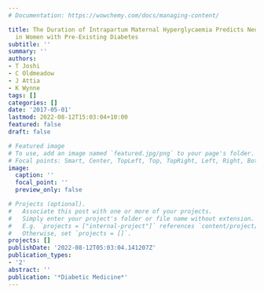 ```yaml
---
# Documentation: https://wowchemy.com/docs/managing-content/

title: The Duration of Intrapartum Maternal Hyperglycaemia Predicts Neonatal Hypoglycaemia
  in Women with Pre-Existing Diabetes
subtitle: ''
summary: ''
authors:
- T Joshi
- C Oldmeadow
- J Attia
- K Wynne
tags: []
categories: []
date: '2017-05-01'
lastmod: 2022-08-12T15:03:04+10:00
featured: false
draft: false

# Featured image
# To use, add an image named `featured.jpg/png` to your page's folder.
# Focal points: Smart, Center, TopLeft, Top, TopRight, Left, Right, BottomLeft, Bottom, BottomRight.
image:
  caption: ''
  focal_point: ''
  preview_only: false

# Projects (optional).
#   Associate this post with one or more of your projects.
#   Simply enter your project's folder or file name without extension.
#   E.g. `projects = ["internal-project"]` references `content/project/deep-learning/index.md`.
#   Otherwise, set `projects = []`.
projects: []
publishDate: '2022-08-12T05:03:04.141207Z'
publication_types:
- '2'
abstract: ''
publication: '*Diabetic Medicine*'
---
```

